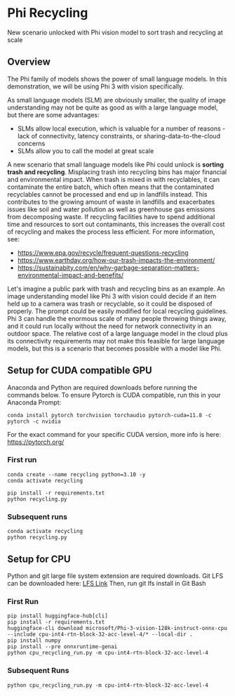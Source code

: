 # Phi Recycling
New scenario unlocked with Phi vision model to sort trash and recycling at scale

## Overview 
The Phi family of models shows the power of small language models.  In this demonstration, we will be using Phi 3 with vision specifically.  

As small language models (SLM) are obviously smaller, the quality of image understanding may not be quite as good as with a large language model, but there are some advantages:
+ SLMs allow local execution, which is valuable for a number of reasons - lack of connectivity, latency constraints, or sharing-data-to-the-cloud concerns
+ SLMs allow you to call the model at great scale

A new scenario that small language models like Phi could unlock is **sorting trash and recycling**.  Misplacing trash into recycling bins has major financial and environmental impact.  When trash is mixed in with recyclables, it can contaminate the entire batch, which often means that the contaminated recyclables cannot be processed and end up in landfills instead.  This contributes to the growing amount of waste in landfills and exacerbates issues like soil and water pollution as well as greenhouse gas emissions from decomposing waste.  If recycling facilities have to spend additional time and resources to sort out contaminants, this increases the overall cost of recycling and makes the process less efficient.  For more information, see:
+ https://www.epa.gov/recycle/frequent-questions-recycling
+ https://www.earthday.org/how-our-trash-impacts-the-environment/
+ https://sustainabity.com/en/why-garbage-separation-matters-environmental-impact-and-benefits/

Let's imagine a public park with trash and recycling bins as an example.  An image understanding model like Phi 3 with vision could decide if an item held up to a camera was trash or recyclable, so it could be disposed of properly.  The prompt could be easily modified for local recycling guidelines.  Phi 3 can handle the enormous scale of many people throwing things away, and it could run locally without the need for network connectivity in an outdoor space.  The relative cost of a large language model in the cloud plus its connectivity requirements may not make this feasible for large language models, but this is a scenario that becomes possible with a model like Phi.  
 
## Setup for CUDA compatible GPU
 
Anaconda and Python are required downloads before running the commands below.
To ensure Pytorch is CUDA compatible, run this in your Anaconda Prompt:
 
```
conda install pytorch torchvision torchaudio pytorch-cuda=11.8 -c pytorch -c nvidia
```
For the exact command for your specific CUDA version, more info is here: https://pytorch.org/
 
### First run
```
conda create --name recycling python=3.10 -y
conda activate recycling
 
pip install -r requirements.txt
python recycling.py
```
 
### Subsequent runs
```
conda activate recycling
python recycling.py
```
 
## Setup for CPU
 
Python and git large file system extension are required downloads. 
Git LFS can be downloaded here: [LFS Link](https://docs.github.com/en/repositories/working-with-files/managing-large-files/installing-git-large-file-storage?platform=windows) 
Then, run git lfs install in Git Bash
 
### First Run 
```
pip install huggingface-hub[cli]
pip install -r requirements.txt
huggingface-cli download microsoft/Phi-3-vision-128k-instruct-onnx-cpu --include cpu-int4-rtn-block-32-acc-level-4/* --local-dir .
pip install numpy
pip install --pre onnxruntime-genai
python cpu_recycling_run.py -m cpu-int4-rtn-block-32-acc-level-4
```
 
### Subsequent Runs
```
python cpu_recycling_run.py -m cpu-int4-rtn-block-32-acc-level-4
```
